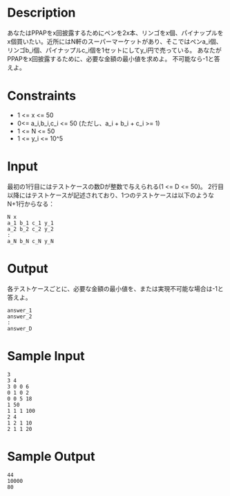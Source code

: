 # Description

あなたはPPAPをx回披露するためにペンを2x本、リンゴをx個、パイナップルをx個買いたい。近所にはN軒のスーパーマーケットがあり、そこではペンa_i個、リンゴb_i個、パイナップルc_i個を1セットにしてy_i円で売っている。
あなたがPPAPをx回披露するために、必要な金額の最小値を求めよ。
不可能なら-1と答えよ。

# Constraints

- 1 <= x <= 50
- 0<= a_i,b_i,c_i <= 50 (ただし、a_i + b_i + c_i >= 1)
- 1 <= N <= 50
- 1 <= y_i <= 10^5

# Input

最初の1行目にはテストケースの数Dが整数で与えられる(1 <= D <= 50)。
2行目以降にはテストケースが記述されており、1つのテストケースは以下のようなN+1行からなる：

```
N x
a_1 b_1 c_1 y_1
a_2 b_2 c_2 y_2
:
a_N b_N c_N y_N
```
# Output

各テストケースごとに、必要な金額の最小値を、または実現不可能な場合は-1と答えよ。

```
answer_1
answer_2
:
answer_D
```
# Sample Input

```
3
3 4
3 0 0 6
0 1 0 2
0 0 5 18
1 50
1 1 1 100
2 4
1 2 1 10
2 1 1 20
```

# Sample Output

```
44
10000
80
```
